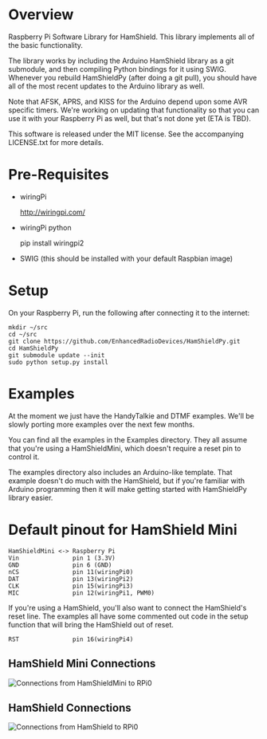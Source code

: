 

# Overview

Raspberry Pi Software Library for HamShield. This library implements all of the basic functionality.

The library works by including the Arduino HamShield library as a git submodule, and then compiling Python bindings for it using SWIG. Whenever you rebuild HamShieldPy (after doing a git pull), you should have all of the most recent updates to the Arduino library as well.

Note that AFSK, APRS, and KISS for the Arduino depend upon some AVR specific timers. We're working on updating that functionality so that you can use it with your Raspberry Pi as well, but that's not done yet (ETA is TBD).

This software is released under the MIT license. See the accompanying
LICENSE.txt for more details.

# Pre-Requisites

* wiringPi

    http://wiringpi.com/

* wiringPi python

    pip install wiringpi2

* SWIG (this should be installed with your default Raspbian image)

# Setup


On your Raspberry Pi, run the following after connecting it to the internet:

    mkdir ~/src
    cd ~/src
    git clone https://github.com/EnhancedRadioDevices/HamShieldPy.git
    cd HamShieldPy
    git submodule update --init
    sudo python setup.py install

# Examples

At the moment we just have the HandyTalkie and DTMF examples. We'll be slowly porting more examples over the next few months.

You can find all the examples in the Examples directory. They all assume that you're using a HamShieldMini, which doesn't require a reset pin to control it. 

The examples directory also includes an Arduino-like template. That example doesn't do much with the HamShield, but if you're familiar with Arduino programming then it will make getting started with HamShieldPy library easier.

# Default pinout for HamShield Mini

    HamShieldMini <-> Raspberry Pi
    Vin               pin 1 (3.3V)
    GND               pin 6 (GND)
    nCS               pin 11(wiringPi0)
    DAT               pin 13(wiringPi2)
    CLK               pin 15(wiringPi3)
    MIC               pin 12(wiringPi1, PWM0)
    
If you're using a HamShield, you'll also want to connect the HamShield's reset line. The examples all have some commented out code in the setup function that will bring the HamShield out of reset.

    RST               pin 16(wiringPi4)

## HamShield Mini Connections
![Connections from HamShieldMini to RPi0](https://i.ibb.co/31bRscP/Ham-Shield-Mini-RPi0-Connections.jpg)

## HamShield Connections
![Connections from HamShield to RPi0](https://ibb.co/FxMZG0K)
